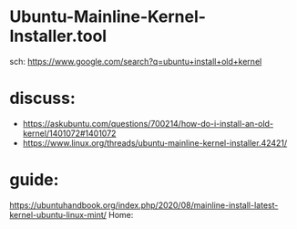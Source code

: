# Ubuntu-Mainline-Kernel-Installer.tool
sch: https://www.google.com/search?q=ubuntu+install+old+kernel

# discuss:
- https://askubuntu.com/questions/700214/how-do-i-install-an-old-kernel/1401072#1401072
- https://www.linux.org/threads/ubuntu-mainline-kernel-installer.42421/

# guide:
https://ubuntuhandbook.org/index.php/2020/08/mainline-install-latest-kernel-ubuntu-linux-mint/ Home: 
